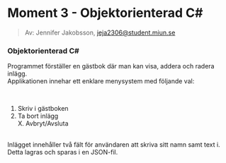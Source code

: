 # Moment 3 - Objektorienterad C#
> Av: Jennifer Jakobsson, jeja2306@student.miun.se

### Objektorienterad C# 

Programmet förställer en gästbok där man kan visa, addera och radera inlägg.
<br>
Applikationen innehar ett enklare menysystem med följande val: 

 <br>

 1. Skriv i gästboken
 2. Ta bort inlägg<br>
X. Avbryt/Avsluta
<br>
Inlägget innehåller två fält för användaren att skriva sitt namn samt text i. Detta lagras och sparas i en JSON-fil.
